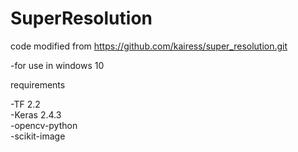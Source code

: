 # SuperResolution
code modified from https://github.com/kairess/super_resolution.git

-for use in windows 10

requirements

  -TF 2.2<br>
  -Keras 2.4.3<br>
  -opencv-python<br>
  -scikit-image
